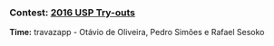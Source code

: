 ### Contest: [2016 USP Try-outs](https://codeforces.com/gym/101064)

**Time:** travazapp - Otávio de Oliveira, Pedro Simões e Rafael Sesoko
